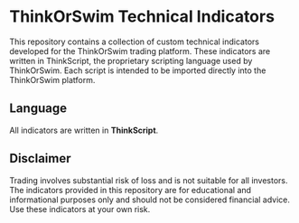 # ThinkOrSwim Technical Indicators

This repository contains a collection of custom technical indicators developed for the ThinkOrSwim trading platform. These indicators are written in ThinkScript, the proprietary scripting language used by ThinkOrSwim.  Each script is intended to be imported directly into the ThinkOrSwim platform.

## Language

All indicators are written in **ThinkScript**.

## Disclaimer

Trading involves substantial risk of loss and is not suitable for all investors. The indicators provided in this repository are for educational and informational purposes only and should not be considered financial advice. Use these indicators at your own risk.
